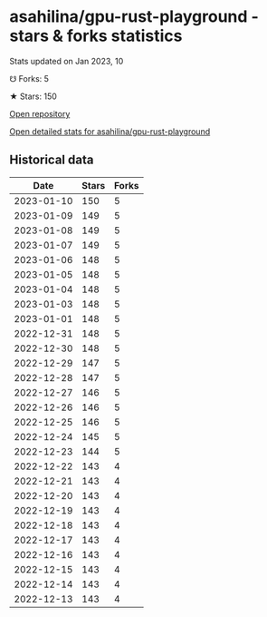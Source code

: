 # asahilina/gpu-rust-playground - stars & forks statistics

Stats updated on Jan 2023, 10

☋ Forks: 5

★ Stars: 150

[Open repository](https://github.com/asahilina/gpu-rust-playground)

[Open detailed stats for asahilina/gpu-rust-playground](https://reviewgithub.com/rep/asahilina/gpu-rust-playground)

## Historical data
| Date | Stars | Forks |
|------|-------|-------|
| 2023-01-10 | 150 | 5 | 
| 2023-01-09 | 149 | 5 | 
| 2023-01-08 | 149 | 5 | 
| 2023-01-07 | 149 | 5 | 
| 2023-01-06 | 148 | 5 | 
| 2023-01-05 | 148 | 5 | 
| 2023-01-04 | 148 | 5 | 
| 2023-01-03 | 148 | 5 | 
| 2023-01-01 | 148 | 5 | 
| 2022-12-31 | 148 | 5 | 
| 2022-12-30 | 148 | 5 | 
| 2022-12-29 | 147 | 5 | 
| 2022-12-28 | 147 | 5 | 
| 2022-12-27 | 146 | 5 | 
| 2022-12-26 | 146 | 5 | 
| 2022-12-25 | 146 | 5 | 
| 2022-12-24 | 145 | 5 | 
| 2022-12-23 | 144 | 5 | 
| 2022-12-22 | 143 | 4 | 
| 2022-12-21 | 143 | 4 | 
| 2022-12-20 | 143 | 4 | 
| 2022-12-19 | 143 | 4 | 
| 2022-12-18 | 143 | 4 | 
| 2022-12-17 | 143 | 4 | 
| 2022-12-16 | 143 | 4 | 
| 2022-12-15 | 143 | 4 | 
| 2022-12-14 | 143 | 4 | 
| 2022-12-13 | 143 | 4 | 

